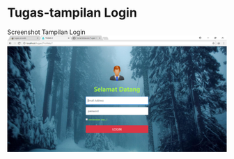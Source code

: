 # Tugas-tampilan Login

Screenshot Tampilan Login
![tugas](https://github.com/YuniarSetiawan/Tugas-Tampilan-Login/blob/master/login.PNG)
